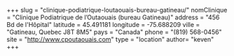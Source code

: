+++
slug = "clinique-podiatrique-loutaouais-bureau-gatineau/"
nomClinique = "Clinique Podiatrique de l’Outaouais (bureau Gatineau)"
address = "456 Bd de l'Hôpital"
latitude = 45.491181
longitude = -75.688209
ville = "Gatineau, Quebec J8T 8M5"
pays = "Canada"
phone = "(819) 568-0456"
site = "http://www.cpoutaouais.com"
type = "location"
author= "keven"
+++